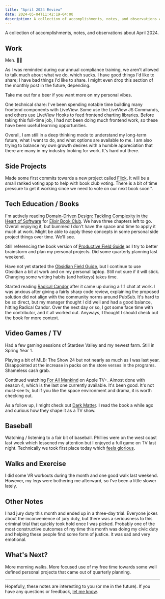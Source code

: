 ```yaml
---
title: "April 2024 Review"
date: 2024-05-04T11:42:19-04:00
description: A collection of accomplishments, notes, and observations about April 2024.
---
```


A collection of accomplishments, notes, and observations about April 2024.

## Work

Meh. 🤷‍♂️

As I was reminded during our annual compliance training, we aren't allowed to talk much about what we do, which sucks. I have good things I'd like to share; I have bad things I'd like to share. I might even drop this section of the monthly post in the future, depending.

Take me out for a beer if you want more on my personal vibes.

One technical share: I've been spending notable time building many frontend components with LiveView. Some use the LiveView JS Commands, and others use LiveView Hooks to feed frontend charting libraries. Before taking this full-time job, I had not been doing much frontend work, so these have been useful learning opportunities.

Overall, I am still in a deep thinking mode to understand my long-term future, what I want to do, and what options are available to me. I am also trying to balance my own growth desires with a humble appreciation that there are many in my industry looking for work. It's hard out there.

## Side Projects

Made some first commits towards a new project called [Flick](https://github.com/zorn/flick). It will be a small ranked voting app to help with book club voting. There is a bit of time pressure to get it working since we need to vote on our next book soon™.

## Tech Education / Books

I'm actively reading [Domain-Driven Design: Tackling Complexity in the Heart of Software](https://www.goodreads.com/book/show/179133.Domain_Driven_Design) for [Elixir Book Club](https://elixirbookclub.github.io/website/). We have three chapters left to go. Overall enjoying it, but bummed I don't have the space and time to apply it much at work. Might be able to apply these concepts in some personal side project things over time. We'll see.

Still referencing the book version of [Productive Field Guide](https://learn.macsparky.com/p/productivity-standard-24) as I try to better brainstorm and plan my personal projects. Did some quarterly planning last weekend.

Have not yet started the [Obsidian Field Guide](https://learn.macsparky.com/p/obsidianfg-plus), but I continue to use Obsidian a bit at work and on my personal laptop. Still not sure if it will stick. Changing some writing habits (and hotkeys) takes time.

Started reading [Radical Candor](https://bookshop.org/p/books/radical-candor-be-a-kick-ass-boss-without-losing-your-humanity-kim-scott/8486942) after it came up during a 1:1 chat at work. I was anxious after giving a fairly sharp code review, explaining the proposed solution did not align with the community norms around PubSub. It's hard to be so direct, but my manager thought I did well and had a good balance, hitting Radical Candor. Over the next day or so, I got some face time with the contributor, and it all worked out. Anyways, I thought I should check out the book for more context.

## Video Games / TV

Had a few gaming sessions of Stardew Valley and my newest farm. Still in Spring Year 1.

Playing a bit of MLB: The Show 24 but not nearly as much as I was last year. Disappointed at the increase in packs on the store verses in the programs. Shameless cash grab.

Continued watching [For All Mankind](https://tv.apple.com/us/show/for-all-mankind/umc.cmc.6wsi780sz5tdbqcf11k76mkp7) on Apple TV+. Almost done with season 4, which is the last one currently available. It's been good. It's not must-see tv, but if you like the space environment and drama, it is worth checking out.

As a follow up, I might check out [Dark Matter](https://www.apple.com/tv-pr/news/2024/04/apple-tv-debuts-trailer-for-dark-matter-starring-joel-edgerton-and-jennifer-connelly/). I read the book a while ago and curious how they shape it as a TV show.

## Baseball

Watching / listening to a fair bit of baseball. Phillies were on the west coast last week which lessened my attention but I enjoyed a full game on TV last night. Technically we took first place today which [feels glorious](https://jawns.club/@zorn/112382858144023954).

## Walks and Exercise

I did some VR workouts during the month and one good walk last weekend. However, my legs were bothering me afterward, so I've been a little slower lately.

## Other Notes

I had jury duty this month and ended up in a three-day trial. Everyone jokes about the inconvenience of jury duty, but there was a seriousness to this criminal trial that quickly took hold once I was picked. Probably one of the most constructive outcomes of my time this month was doing my civic duty and helping these people find some form of justice. It was sad and very emotional.

## What's Next?

More morning walks. More focused use of my free time towards some well defined personal projects that came out of quarterly planning.

---

Hopefully, these notes are interesting to you (or me in the future). If you have any questions or feedback, [let me know](/contact).

